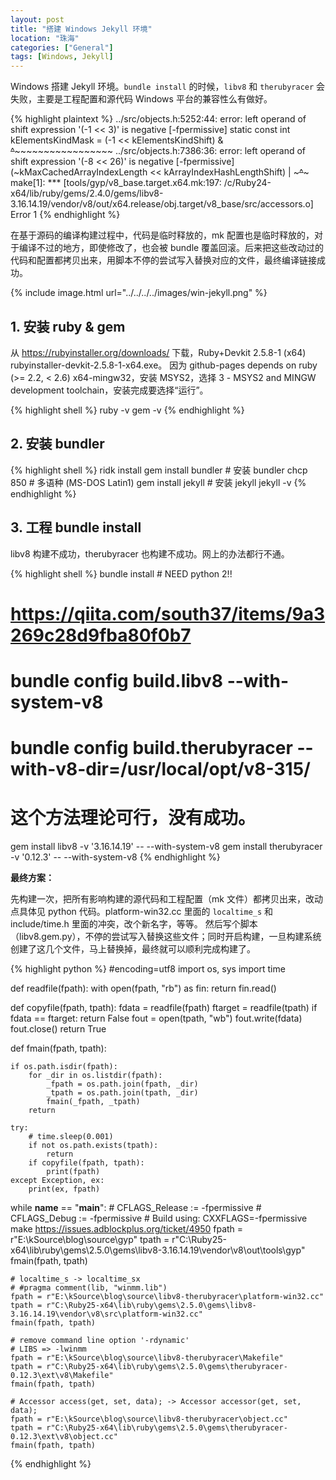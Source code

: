 ```yaml
---
layout: post
title: "搭建 Windows Jekyll 环境"
location: "珠海"
categories: ["General"]
tags: [Windows, Jekyll]
---
```


Windows 搭建 Jekyll 环境。`bundle install` 的时候，`libv8` 和 `therubyracer` 会失败，主要是工程配置和源代码 Windows 平台的兼容性么有做好。

{% highlight plaintext %}
../src/objects.h:5252:44: error: left operand of shift expression '(-1 << 3)' is negative [-fpermissive]
   static const int kElementsKindMask = (-1 << kElementsKindShift) &
                                        ~~~~^~~~~~~~~~~~~~~~~~~~~~
../src/objects.h:7386:36: error: left operand of shift expression '(-8 << 26)' is negative [-fpermissive]
       (~kMaxCachedArrayIndexLength << kArrayIndexHashLengthShift) |
       ~~~~~~~~~~~~~~~~~~~~~~~~~~~~~^~~~~~~~~~~~~~~~~~~~~~~~~~~~~~
make[1]: *** [tools/gyp/v8_base.target.x64.mk:197:
/c/Ruby24-x64/lib/ruby/gems/2.4.0/gems/libv8-3.16.14.19/vendor/v8/out/x64.release/obj.target/v8_base/src/accessors.o]
Error 1
{% endhighlight %}

在基于源码的编译构建过程中，代码是临时释放的，mk 配置也是临时释放的，对于编译不过的地方，即使修改了，也会被 bundle 覆盖回滚。后来把这些改动过的代码和配置都拷贝出来，用脚本不停的尝试写入替换对应的文件，最终编译链接成功。

{% include image.html url="../../../../images/win-jekyll.png" %}

## 1. 安装 ruby & gem

从 <https://rubyinstaller.org/downloads/> 下载，Ruby+Devkit 2.5.8-1 (x64) rubyinstaller-devkit-2.5.8-1-x64.exe。
因为 github-pages depends on ruby (>= 2.2, < 2.6) x64-mingw32，安装 MSYS2，选择 3 - MSYS2 and MINGW development toolchain，安装完成要选择“运行”。

{% highlight shell %}
ruby -v
gem -v
{% endhighlight %}

## 2. 安装 bundler

{% highlight shell %}
ridk install
gem install bundler # 安装 bundler
chcp 850 # 多语种 (MS-DOS Latin1)
gem install jekyll # 安装 jekyll
jekyll -v
{% endhighlight %}

## 3. 工程 bundle install

libv8 构建不成功，therubyracer 也构建不成功。网上的办法都行不通。

{% highlight shell %}
bundle install # NEED python 2!!
# https://qiita.com/south37/items/9a3269c28d9fba80f0b7
# bundle config build.libv8 --with-system-v8
# bundle config build.therubyracer --with-v8-dir=/usr/local/opt/v8-315/
# 这个方法理论可行，没有成功。
gem install libv8 -v '3.16.14.19' -- --with-system-v8
gem install therubyracer -v '0.12.3' -- --with-system-v8
{% endhighlight %}

**最终方案：**

先构建一次，把所有影响构建的源代码和工程配置（mk 文件）都拷贝出来，改动点具体见 python 代码。platform-win32.cc 里面的 `localtime_s` 和 include/time.h 里面的冲突，改个新名字，等等。
然后写个脚本（libv8.gem.py），不停的尝试写入替换这些文件；同时开启构建，一旦构建系统创建了这几个文件，马上替换掉，最终就可以顺利完成构建了。

{% highlight python %}
#encoding=utf8
import os, sys
import time

def readfile(fpath):
    with open(fpath, "rb") as fin:
        return fin.read()

def copyfile(fpath, tpath):
    fdata = readfile(fpath)
    ftarget = readfile(tpath)
    if fdata == ftarget:
        return False
    fout = open(tpath, "wb")
    fout.write(fdata)
    fout.close()
    return True

def fmain(fpath, tpath):

    if os.path.isdir(fpath):
        for _dir in os.listdir(fpath):
            _fpath = os.path.join(fpath, _dir)
            _tpath = os.path.join(tpath, _dir)
            fmain(_fpath, _tpath)
        return

    try:
        # time.sleep(0.001)
        if not os.path.exists(tpath):
            return
        if copyfile(fpath, tpath):
            print(fpath)
    except Exception, ex:
        print(ex, fpath)

while __name__ == "__main__":
    # CFLAGS_Release := -fpermissive
    # CFLAGS_Debug := -fpermissive
    # Build using: CXXFLAGS=-fpermissive make https://issues.adblockplus.org/ticket/4950
    fpath = r"E:\kSource\blog\source\gyp"
    tpath = r"C:\Ruby25-x64\lib\ruby\gems\2.5.0\gems\libv8-3.16.14.19\vendor\v8\out\tools\gyp"
    fmain(fpath, tpath)

    # localtime_s -> localtime_sx
    # #pragma comment(lib, "winmm.lib")
    fpath = r"E:\kSource\blog\source\libv8-therubyracer\platform-win32.cc"
    tpath = r"C:\Ruby25-x64\lib\ruby\gems\2.5.0\gems\libv8-3.16.14.19\vendor\v8\src\platform-win32.cc"
    fmain(fpath, tpath)

    # remove command line option '-rdynamic'
    # LIBS => -lwinmm
    fpath = r"E:\kSource\blog\source\libv8-therubyracer\Makefile"
    tpath = r"C:\Ruby25-x64\lib\ruby\gems\2.5.0\gems\therubyracer-0.12.3\ext\v8\Makefile"
    fmain(fpath, tpath)

    # Accessor access(get, set, data); -> Accessor accessor(get, set, data);
    fpath = r"E:\kSource\blog\source\libv8-therubyracer\object.cc"
    tpath = r"C:\Ruby25-x64\lib\ruby\gems\2.5.0\gems\therubyracer-0.12.3\ext\v8\object.cc"
    fmain(fpath, tpath)

{% endhighlight %}
